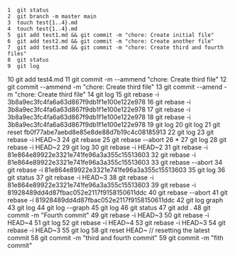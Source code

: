     1  git status
    2  git branch -m master main
    3  touch test{1..4}.md
    4  touch test{1..4}.md
    5  git add test1.md && git commit -m "chore: Create initial file"
    6  git add test2.md && git commit -m "chore: Create another file"
    7  git add test3.md && git commit -m "chore: Create third and fourth files"
    8  git status
    9  git log
   10  git add test4.md
   11  git commit -m --ammend "chore: Create third file"
   12  git commit --ammend -m "chore: Create third file"
   13  git commit --amend -m "chore: Create third file"
   14  git log
   15  git rebase -i 3b8a9ec3fc4fa6a63d867f9db1f1e100e122e978
   16  git rebase -i 3b8a9ec3fc4fa6a63d867f9db1f1e100e122e978
   17  git rebase -i 3b8a9ec3fc4fa6a63d867f9db1f1e100e122e978
   18  git rebase -i 3b8a9ec3fc4fa6a63d867f9db1f1e100e122e978
   19  git log
   20  git log
   21  git reset fb0f77abe7aebd8e85e8de88d7b19c4c08185913
   22  git log
   23  git rebase -i HEAD~3
   24  git rebase
   25  git rebase --abort
   26  * 
   27  git log
   28  git rebase -i HEAD~2
   29  git log
   30  git rebase -i HEAD~2
   31  git rebase -i 81e864e89922e3321e741fe96a3a355c15513603
   32  git rebase -i 81e864e89922e3321e741fe96a3a355c15513603
   33  git rebase --abort
   34  git rebase -i 81e864e89922e3321e741fe96a3a355c15513603
   35  git log
   36  git status
   37  git rebase -i HEAD~3
   38  git rebase -i 81e864e89922e3321e741fe96a3a355c15513603
   39  git rebase -i 81928489dd4d87fbac052e2117f9158150611ddc
   40  git rebase --abort
   41  git rebase -i 81928489dd4d87fbac052e2117f9158150611ddc
   42  git log graph
   43  git log
   44  git log --graph
   45 git log
   46 git status
   47 git add .
   48 git commit -m "Fourth commit"
   49 git rebase -i HEAD~3
  50 git rebase -i HEAD~4
  51 git log
  52 git rebase -i HEAD~4
  53 git rebase -i HEAD~3
  54 git rebase -i HEAD~3
  55 git log
  58 git reset HEAD~ // resetting the latest commit
  58 git commit -m "third and fourth commit"
  59 git commit -m "fith commit"
  
  
